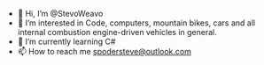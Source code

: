 - 👋 Hi, I’m @StevoWeavo
- 👀 I’m interested in Code, computers, mountain bikes, cars and all internal combustion engine-driven vehicles in general.
- 🌱 I’m currently learning C#
- 📫 How to reach me spodersteve@outlook.com

<!---
StevoWeavo/StevoWeavo is a ✨ special ✨ repository because its `README.md` (this file) appears on your GitHub profile.
You can click the Preview link to take a look at your changes.
--->
